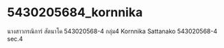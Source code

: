 5430205684_kornnika
===================
นางสาวกรณิการ์ สัตนาโค  543020568-4  กลุ่ม4
Kornnika   Sattanako 543020568-4  sec.4
